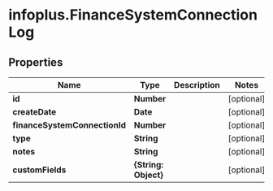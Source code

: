 # infoplus.FinanceSystemConnectionLog

## Properties
Name | Type | Description | Notes
------------ | ------------- | ------------- | -------------
**id** | **Number** |  | [optional] 
**createDate** | **Date** |  | [optional] 
**financeSystemConnectionId** | **Number** |  | [optional] 
**type** | **String** |  | [optional] 
**notes** | **String** |  | [optional] 
**customFields** | **{String: Object}** |  | [optional] 


